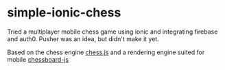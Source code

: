 simple-ionic-chess
==================

Tried a multiplayer mobile chess game using ionic and integrating firebase and auth0.
Pusher was an idea, but didn't make it yet.

Based on the chess engine [chess.js](https://github.com/jhlywa/chess.js) and a rendering engine suited for mobile [chessboard-js](https://github.com/caustique/chessboard-js)